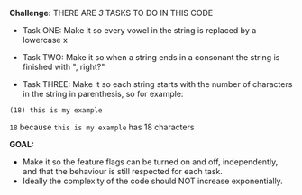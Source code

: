 
 **Challenge:**
 THERE ARE _3_ TASKS TO DO IN THIS CODE
 
 * Task ONE: Make it so every vowel in the string is replaced by a lowercase x
 
 * Task TWO: Make it so when a string ends in a consonant the string is finished with ", right?"
 
 * Task THREE: Make it so each string starts with the number of characters in the string in parenthesis, so for example:
 
 ```(18) this is my example```

 `18` because `this is my example` has 18 characters
 


**GOAL:**
 * Make it so the feature flags can be turned on and off, independently, and that the behaviour is still respected for each task.
 * Ideally the complexity of the code should NOT increase exponentially.
